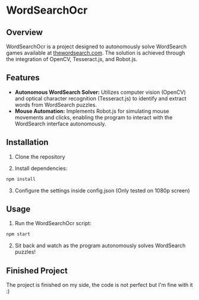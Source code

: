 # WordSearchOcr

## Overview

WordSearchOcr is a project designed to autonomously solve WordSearch games available at [thewordsearch.com](https://thewordsearch.com/). The solution is achieved through the integration of OpenCV, Tesseract.js, and Robot.js.

## Features

- **Autonomous WordSearch Solver:** Utilizes computer vision (OpenCV) and optical character recognition (Tesseract.js) to identify and extract words from WordSearch puzzles.
- **Mouse Automation:** Implements Robot.js for simulating mouse movements and clicks, enabling the program to interact with the WordSearch interface autonomously.

## Installation

1. Clone the repository

2. Install dependencies:
```bash
npm install
```
3. Configure the settings inside config.json (Only tested on 1080p screen)

## Usage

1. Run the WordSearchOcr script:

```bash
npm start
```
2. Sit back and watch as the program autonomously solves WordSearch puzzles!

## Finished Project

The project is finished on my side, the code is not perfect but I'm fine with it :)
